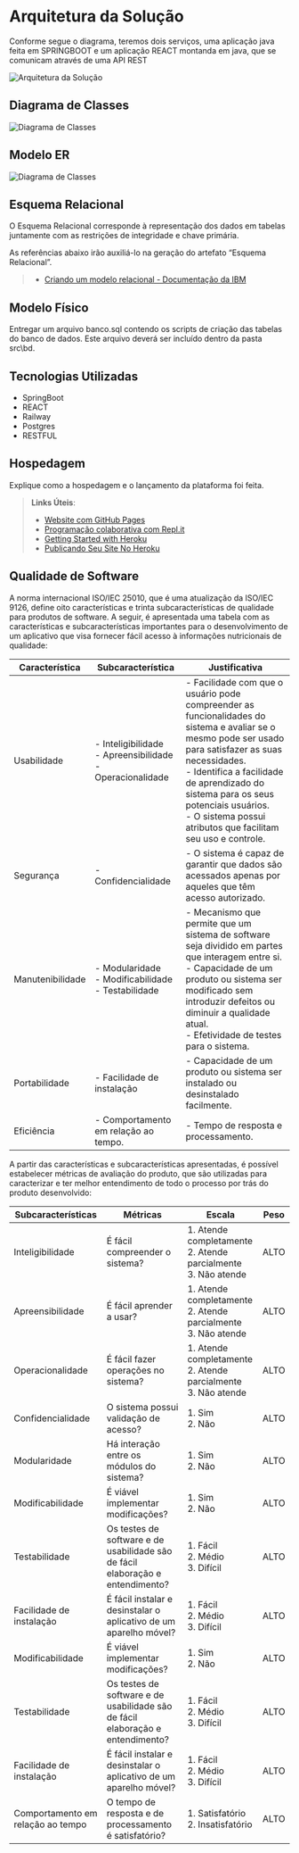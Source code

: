 # Arquitetura da Solução


Conforme segue o diagrama, teremos dois serviços, uma aplicação java feita em SPRINGBOOT e um aplicação REACT montanda em java, que se comunicam através de uma API REST

![Arquitetura da Solução](img/Arquitetura.png)

## Diagrama de Classes

![Diagrama de Classes](img/DiagramaDeClasses.png)

## Modelo ER

![Diagrama de Classes](img/DiagramaER.png)

## Esquema Relacional

O Esquema Relacional corresponde à representação dos dados em tabelas juntamente com as restrições de integridade e chave primária.
 
As referências abaixo irão auxiliá-lo na geração do artefato “Esquema Relacional”.

> - [Criando um modelo relacional - Documentação da IBM](https://www.ibm.com/docs/pt-br/cognos-analytics/10.2.2?topic=designer-creating-relational-model)

## Modelo Físico

Entregar um arquivo banco.sql contendo os scripts de criação das tabelas do banco de dados. Este arquivo deverá ser incluído dentro da pasta src\bd.

## Tecnologias Utilizadas

- SpringBoot
- REACT
- Railway
- Postgres
- RESTFUL
## Hospedagem

Explique como a hospedagem e o lançamento da plataforma foi feita.

> **Links Úteis**:
>
> - [Website com GitHub Pages](https://pages.github.com/)
> - [Programação colaborativa com Repl.it](https://repl.it/)
> - [Getting Started with Heroku](https://devcenter.heroku.com/start)
> - [Publicando Seu Site No Heroku](http://pythonclub.com.br/publicando-seu-hello-world-no-heroku.html)

## Qualidade de Software

A norma internacional ISO/IEC 25010, que é uma atualização da ISO/IEC 9126, define oito características e trinta subcaracterísticas de qualidade para produtos de software. A seguir, é apresentada uma tabela com as características e subcaracterísticas importantes para o desenvolvimento de um aplicativo que visa fornecer fácil acesso à informações nutricionais de qualidade:

| Característica | Subcaracterística | Justificativa |
|----------------|-------------------|---------------|
| Usabilidade    | - Inteligibilidade<br> - Apreensibilidade <br> - Operacionalidade | - Facilidade com que o usuário pode compreender as funcionalidades  do sistema e avaliar se o mesmo pode ser usado para satisfazer as suas necessidades. <br> - Identifica a facilidade de aprendizado do sistema para os seus potenciais usuários. <br> - O sistema possui atributos que facilitam seu uso e controle.<br>|
| Segurança | - Confidencialidade | - O sistema é capaz de garantir que dados são acessados apenas por aqueles que têm acesso autorizado. |
| Manutenibilidade | - Modularidade <br> - Modificabilidade<br> - Testabilidade<br>| - Mecanismo que permite que um sistema de software seja dividido em partes que interagem entre si.<br> - Capacidade de um produto ou sistema ser modificado sem introduzir defeitos ou diminuir a qualidade atual.<br> - Efetividade de testes para o sistema.|
| Portabilidade | - Facilidade de instalação | - Capacidade de um produto ou sistema ser instalado ou desinstalado facilmente.|
| Eficiência |- Comportamento em relação ao tempo. | - Tempo de resposta e processamento. |

A partir das características e subcaracterísticas apresentadas, é possível estabelecer métricas de avaliação do produto, que são utilizadas para caracterizar e ter melhor entendimento de todo o processo por trás do produto desenvolvido:

| Subcaracterísticas | Métricas | Escala | Peso |
|--------------------------|-------------|-----------|--------|
| Inteligibilidade | É fácil compreender o sistema? | 1. Atende completamente <br> 2. Atende parcialmente <br> 3. Não atende |ALTO|
| Apreensibilidade | É fácil aprender a usar? | 1. Atende completamente <br> 2. Atende parcialmente <br> 3. Não atende |ALTO|
| Operacionalidade | É fácil fazer operações no sistema? | 1. Atende completamente <br> 2. Atende parcialmente <br> 3. Não atende |ALTO|
| Confidencialidade | O sistema possui validação de acesso? | 1. Sim<br> 2. Não | ALTO |
| Modularidade | Há interação entre os módulos do sistema? | 1. Sim <br> 2. Não |ALTO|
| Modificabilidade | É viável implementar modificações? | 1. Sim <br> 2. Não |ALTO|
| Testabilidade | Os testes de software e de usabilidade são de fácil elaboração e entendimento? | 1. Fácil<br> 2. Médio<br> 3. Difícil<br> |ALTO|
| Facilidade de instalação | É fácil instalar e desinstalar o aplicativo de um aparelho móvel? | 1. Fácil<br> 2. Médio<br> 3. Difícil<br> |ALTO|
| Modificabilidade | É viável implementar modificações? |  1. Sim<br> 2. Não | ALTO |
| Testabilidade | Os testes de software e de usabilidade são de fácil elaboração e entendimento? | 1. Fácil<br> 2. Médio<br> 3. Difícil<br> |ALTO|
| Facilidade de instalação | É fácil instalar e desinstalar o aplicativo de um aparelho móvel? | 1. Fácil<br> 2. Médio<br> 3. Difícil<br> |ALTO|
| Comportamento em relação ao tempo | O tempo de resposta e de processamento é satisfatório?| 1. Satisfatório<br> 2. Insatisfatório | ALTO | 

